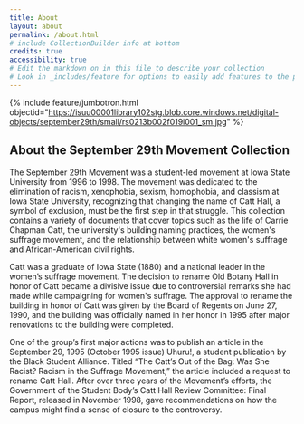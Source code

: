 ```yaml
---
title: About
layout: about
permalink: /about.html
# include CollectionBuilder info at bottom
credits: true
accessibility: true
# Edit the markdown on in this file to describe your collection
# Look in _includes/feature for options to easily add features to the page
---
```


{% include feature/jumbotron.html objectid="https://isuu00001library102stg.blob.core.windows.net/digital-objects/september29th/small/rs0213b002f019i001_sm.jpg" %} 

## About the September 29th Movement Collection

The September 29th Movement was a student-led movement at Iowa State University from 1996 to 1998. The movement was dedicated to the elimination of racism, xenophobia, sexism, homophobia, and classism at Iowa State University, recognizing that changing the name of Catt Hall, a symbol of exclusion, must be the first step in that struggle. This collection contains a variety of documents that cover topics such as the life of Carrie Chapman Catt, the university's building naming practices, the women's suffrage movement, and the relationship between white women's suffrage and African-American civil rights.

Catt was a graduate of Iowa State (1880) and a national leader in the women’s suffrage movement. The decision to rename Old Botany Hall in honor of Catt became a divisive issue due to controversial remarks she had made while campaigning for women's suffrage. The approval to rename the building in honor of Catt was given by the Board of Regents on June 27, 1990, and the building was officially named in her honor in 1995 after major renovations to the building were completed.

One of the group’s first major actions was to publish an article in the September 29, 1995 (October 1995 issue) Uhuru!, a student publication by the Black Student Alliance. Titled “The Catt’s Out of the Bag: Was She Racist? Racism in the Suffrage Movement,” the article included a request to rename Catt Hall. After over three years of the Movement’s efforts, the Government of the Student Body’s Catt Hall Review Committee: Final Report, released in November 1998, gave recommendations on how the campus might find a sense of closure to the controversy.